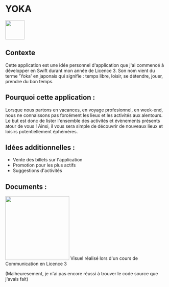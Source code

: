 # YOKA
<img src="https://user-images.githubusercontent.com/38243794/156266628-b3dc5f70-9a06-4d64-a50b-cbfc7bddf40e.png" width="60"/>

## Contexte
Cette application est une idée personnel d'application que j'ai commencé à développer en Swift durant mon année de Licence 3.
Son nom vient du terme 'Yoka' en japonais qui signifie : temps libre, loisir, se détendre, jouer, prendre du bon temps.

## Pourquoi cette application :
Lorsque nous partons en vacances, en voyage profesionnel, en week-end, nous ne connaissons pas forcément les lieux et les activités aux alentours.
Le but est donc de lister l'ensemble des activités et évènements présents atour de vous !
Ainsi, il vous sera simple de découvrir de nouveaux lieux et loisirs potentiellement éphémères.

## Idées additionnelles :
 - Vente des billets sur l'application
 - Promotion pour les plus actifs
 - Suggestions d'activités

## Documents :
<img src="https://user-images.githubusercontent.com/38243794/156266984-317b0ced-ae03-4307-9963-e6f0512bb2f0.png" width="200"/>
Visuel réalisé lors d'un cours de Communication en Licence 3



(Malheuresement, je n'ai pas encore réussi à trouver le code source que j'avais fait)
